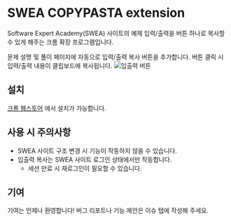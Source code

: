 # SWEA COPYPASTA extension

Software Expert Academy(SWEA) 사이트의 예제 입력/출력을 버튼 하나로 복사할 수 있게 해주는 크롬 확장 프로그램입니다.

문제 설명 및 풀이 페이지에 자동으로 입력/출력 복사 버튼을 추가합니다.
버튼 클릭 시 입력/출력 내용이 클립보드에 복사됩니다.
![입출력 버튼](https://img1.daumcdn.net/thumb/R1280x0/?scode=mtistory2&fname=https%3A%2F%2Fblog.kakaocdn.net%2Fdn%2Fbj7PlS%2FbtsMlFgDggw%2FNMKuI5YKnH2WACTCzDTFc0%2Fimg.png)

## 설치

[크롬 웹스토어](https://chromewebstore.google.com/detail/swea-copypasta-extension/hokaelckmhnomkeckcncaniamaenkmgc) 에서 설치가 가능합니다.

## 사용 시 주의사항

- SWEA 사이트 구조 변경 시 기능이 작동하지 않을 수 있습니다.
- 입출력 복사는 SWEA 사이트 로그인 상태에서만 작동합니다.
  - 세션 만료 시 재로그인이 필요할 수 있습니다.

## 기여

기여는 언제나 환영합니다!
버그 리포트나 기능 제안은 이슈 탭에 작성해 주세요.

